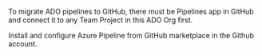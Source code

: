 To migrate ADO pipelines to GitHub, there must be Pipelines app in GitHub and connect it to any Team Project in this ADO Org first.

Install and configure Azure Pipeline from GitHub marketplace in the Github account.
